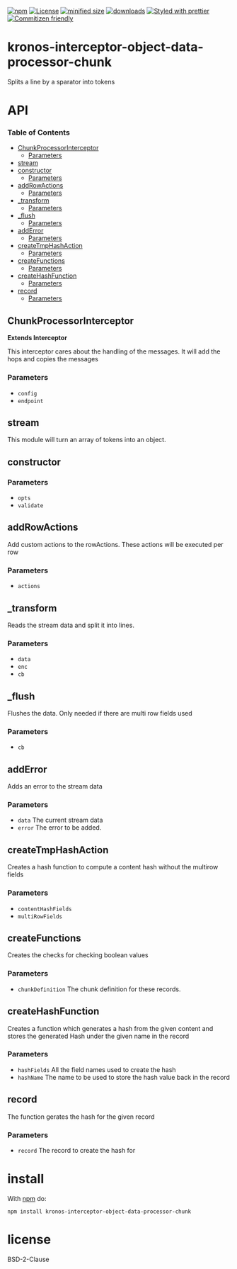 [![npm](https://img.shields.io/npm/v/@kronos-integration/interceptor-object-data-processor-chunk.svg)](https://www.npmjs.com/package/@kronos-integration/interceptor-object-data-processor-chunk)
[![License](https://img.shields.io/badge/License-BSD%203--Clause-blue.svg)](https://opensource.org/licenses/BSD-3-Clause)
[![minified size](https://badgen.net/bundlephobia/min/@kronos-integration/interceptor-object-data-processor-chunk)](https://bundlephobia.com/result?p=@kronos-integration/interceptor-object-data-processor-chunk)
[![downloads](http://img.shields.io/npm/dm/@kronos-integration/interceptor-object-data-processor-chunk.svg?style=flat-square)](https://npmjs.org/package/@kronos-integration/interceptor-object-data-processor-chunk)
[![Styled with prettier](https://img.shields.io/badge/styled_with-prettier-ff69b4.svg)](https://github.com/prettier/prettier)
[![Commitizen friendly](https://img.shields.io/badge/commitizen-friendly-brightgreen.svg)](http://commitizen.github.io/cz-cli/)

# kronos-interceptor-object-data-processor-chunk

Splits a line by a sparator into tokens

# API

<!-- Generated by documentation.js. Update this documentation by updating the source code. -->

### Table of Contents

*   [ChunkProcessorInterceptor](#chunkprocessorinterceptor)
    *   [Parameters](#parameters)
*   [stream](#stream)
*   [constructor](#constructor)
    *   [Parameters](#parameters-1)
*   [addRowActions](#addrowactions)
    *   [Parameters](#parameters-2)
*   [\_transform](#\_transform)
    *   [Parameters](#parameters-3)
*   [\_flush](#\_flush)
    *   [Parameters](#parameters-4)
*   [addError](#adderror)
    *   [Parameters](#parameters-5)
*   [createTmpHashAction](#createtmphashaction)
    *   [Parameters](#parameters-6)
*   [createFunctions](#createfunctions)
    *   [Parameters](#parameters-7)
*   [createHashFunction](#createhashfunction)
    *   [Parameters](#parameters-8)
*   [record](#record)
    *   [Parameters](#parameters-9)

## ChunkProcessorInterceptor

**Extends Interceptor**

This interceptor cares about the handling of the messages.
It will add the hops and copies the messages

### Parameters

*   `config`  
*   `endpoint`  

## stream

This module will turn an array of tokens into an object.

## constructor

### Parameters

*   `opts`  
*   `validate`  

## addRowActions

Add custom actions to the rowActions.
These actions will be executed per row

### Parameters

*   `actions`  

## \_transform

Reads the stream data and split it into lines.

### Parameters

*   `data`  
*   `enc`  
*   `cb`  

## \_flush

Flushes the data.
Only needed if there are multi row fields used

### Parameters

*   `cb`  

## addError

Adds an error to the stream data

### Parameters

*   `data`  The current stream data
*   `error`  The error to be added.

## createTmpHashAction

Creates a hash function to compute a content hash without the multirow fields

### Parameters

*   `contentHashFields`  
*   `multiRowFields`  

## createFunctions

Creates the checks for checking boolean values

### Parameters

*   `chunkDefinition`  The chunk definition for these records.

## createHashFunction

Creates a function which generates a hash from the given content and stores the generated Hash under the given name in the record

### Parameters

*   `hashFields`  All the field names used to create the hash
*   `hashName`  The name to be used to store the hash value back in the record

## record

The function gerates the hash for the given record

### Parameters

*   `record`  The record to create the hash for

# install

With [npm](http://npmjs.org) do:

```shell
npm install kronos-interceptor-object-data-processor-chunk
```

# license

BSD-2-Clause
